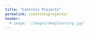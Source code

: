 ```yaml
---
title: "Controls Projects"
permalink: /controlsprojects/
header:
  # image: "/images/deeplearning.jpg"
---
```


